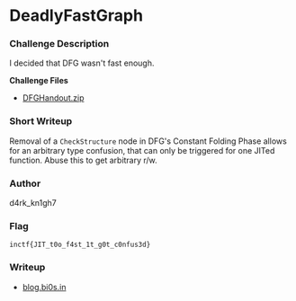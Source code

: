 # DeadlyFastGraph

### Challenge Description

I decided that DFG wasn't fast enough.

**Challenge Files** 

+ [DFGHandout.zip](./Handout/DFGHandout.zip)

### Short Writeup

Removal of a `CheckStructure` node in DFG's Constant Folding Phase allows for an arbitrary type confusion, that can only be triggered for one JITed function. Abuse this to get arbitrary r/w.

### Author

d4rk_kn1gh7

### Flag

`inctf{JIT_t0o_f4st_1t_g0t_c0nfus3d}`

### Writeup

+ [blog.bi0s.in](https://blog.bi0s.in/2021/08/15/Pwn/InCTFi21-DeadlyFastGraph/)
